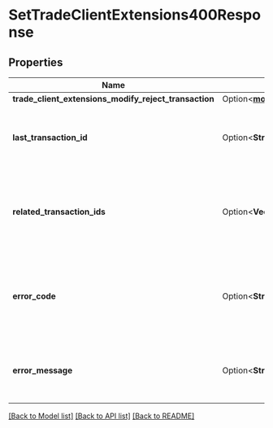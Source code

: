 # SetTradeClientExtensions400Response

## Properties

Name | Type | Description | Notes
------------ | ------------- | ------------- | -------------
**trade_client_extensions_modify_reject_transaction** | Option<[**models::TradeClientExtensionsModifyRejectTransaction**](TradeClientExtensionsModifyRejectTransaction.md)> |  | [optional]
**last_transaction_id** | Option<**String**> | The ID of the most recent Transaction created for the Account. | [optional]
**related_transaction_ids** | Option<**Vec<String>**> | The IDs of all Transactions that were created while satisfying the request. | [optional]
**error_code** | Option<**String**> | The code of the error that has occurred. This field may not be returned for some errors. | [optional]
**error_message** | Option<**String**> | The human-readable description of the error that has occurred. | [optional]

[[Back to Model list]](../README.md#documentation-for-models) [[Back to API list]](../README.md#documentation-for-api-endpoints) [[Back to README]](../README.md)


